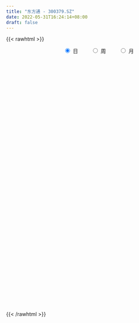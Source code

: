 ```yaml
---
title: "东方通 - 300379.SZ"
date: 2022-05-31T16:24:14+08:00
draft: false
---
```

{{< rawhtml >}}
    <div style="text-align: center">
        <label style="padding: 1rem;"><input style="margin-right: .5rem" type="radio" name="period" value="D" checked onclick="period_change(this)">日</label>
        <label style="padding: 1rem;"><input style="margin-right: .5rem" type="radio" name="period" value="W" onclick="period_change(this)">周</label>
        <label style="padding: 1rem;"><input style="margin-right: .5rem" type="radio" name="period" value="M" onclick="period_change(this)">月</label>
    </div>
    <div id="chart" style="height: 700px;"></div> 
    <script type="text/javascript">
        const D_v = [62110.02,42758.83,147807.62,99222.47,95282.15,56043.18,72027.69,82505.53,64520.56,64740.54,54130.08,68365.23,202372.19,149786.16,170985.67,485206.81,505419.67,447057.29,364670.05,276212.7,255801.53,369324.42,300402.33,277683.8,278168.8,172356.03,273927.18,180250.34,185481.17,298471.97,146296.53,136283.76,159889.64,177790.03,598296.91,611180.78,629654.4300000001,510531.92,385674.59,365721.09,286346.15,247796.96,247303.38,272286.57,234927.62,222602.32,249526.9,564474.01,585716.65,396084.5,439277.04,504983.86,513623.21,497788.49,318448.57,271308.92,231059.62,326695.15,213972.69,1034509.6899999999,636398.2,390223.36,295477.29,199401.71,222510.81,300061.72,213895.45,177758.06,197030.19,276864.78,258297.25,230790.62,151729.88,136583.78,207219.32,184707.65,117696.57,103760.15,118945.02,94692.67,115883.81,85803.3,199449.86,156808.4,117323.62,111658.2,66050.52,183590.3,208965.47,198962.72,135867.58,149106.8,164337.09,104998.94,100868.91,113604.39,51828.68,57169.65,161257.88,87865.62,97512.21,110716.63,92694.15,171699.85,102074.43,87942.36,68876.49,121267.35,82028.29,147579.08,150871.85,199680.25,264786.23,468709.15,227413.6,251726.28,190802.95,211552.98,153110.78,193659.65,140194.8,159474.3,131477.73,111781.45,163743.49,143330.23,124497.69,207527.62,127978.6,166461.64,236435.14,201858.44,127436.96,120326.36,160136.67,145410.59,180221.86,107334.76,110625.64,108121.37,97368.12,95641.19,94073.58,147437.79,79396.68,60962.39,74238.61,58216.07,68216.05,61761.26,63573.92,63876.06,117813.7,68329.28,149468.22,99946.74,127167.42,251127.87,448532.03,283454.16,145899.87,174227.28,179722.59,428155.17,448407.57,249236.14,233564.02,179860.35,176723.89,219414.46,195847.52,256404.76,215716.81,186287.99,119111.54,155910.81,112879.77,125934.26,83241.09,85334.51,79903.32,82208.24,98728.28,211411.8,139112.16,128430.27,159256.1,125428.43,114170.87,192359.57,502999.03,246400.27,115009.11,123617.06,98813.79,150893.71,109433.21,96881.56,76859.36,106509.07,105415.85,110860.51,68453.42,63300.55,67874.38,77665.92,74956.52,49862.55,82142.83,66685.55,44746.05,38928.86,80280.87,61005.11,64945.47,63952.03,69708.27,58362.79,41563.96,97779.2,107082.45,68183.29,59180.33,64529.55,80997.95,67488.93,118972.56,134867.52,136766.2,98416.56,93475.27,74926.67,263879.11,160414.65,99145.56,113556.88,77937.29,57886.59,45639.18,70399.37,71116.98,70211.12,53184.2,72325.82,91762.25,92458.64,72677.33,84362.26,49471.71,87737.78]
const D_histogram = [0.0,0.0035801709,0.1412599952,0.2190221186,0.2228338859,0.2054462174,0.1696431081,0.1655500436,0.132246843,0.0685567235,-0.0090057304,-0.0573724002,0.0902336854,0.1590289084,0.1579549434,0.320058003,0.4405548026,0.4938294878,0.3797988083,0.3268369187,0.2107985705,0.2414315779,0.2163349718,0.1884013132,0.0531488704,-0.0498642751,-0.0441937208,-0.0810034206,-0.0842505983,-0.2441504728,-0.3382216157,-0.3846921681,-0.4305617467,-0.4503325678,-0.1785427741,0.0324072398,0.2847129301,0.4424888589,0.5170579054,0.4769510805,0.3710884521,0.2529657806,0.1251162573,0.0920371922,0.033728856,-0.0597491364,-0.1140747926,-0.0226900048,0.067216064,0.1468618401,0.0247519578,0.1373565352,0.2645006332,0.428589582,0.3982106072,0.3461833745,0.2850784712,0.3114584111,0.2284825329,0.3762693047,0.2842027744,0.0970334961,-0.1018631799,-0.2157650928,-0.2603585864,-0.408551341,-0.4464143225,-0.4644529155,-0.513372312,-0.6500266432,-0.6671004178,-0.601064334,-0.6081964658,-0.6026312159,-0.6722650305,-0.7264137169,-0.6980775171,-0.6294229388,-0.5791434677,-0.5487168485,-0.5221435165,-0.4694703486,-0.3619243778,-0.3517951868,-0.3590581111,-0.3064617224,-0.2669068017,-0.0831906505,-0.0080965902,0.056262104,0.1212390599,0.0316731393,0.1108799866,0.1593628995,0.1365442696,0.0801310185,0.0615954949,0.0165781402,-0.0682424795,-0.0929987828,-0.0313731356,0.0461363171,0.0534900838,0.1459140719,0.1779908123,0.1490960451,0.0914567059,0.0945569468,0.097697124,0.1847143639,0.2446548663,0.350932943,0.4415927957,0.6028582757,0.6217752275,0.5726746056,0.5224157091,0.421182484,0.3587167606,0.3459810836,0.2915421637,0.1767776854,0.0598098493,-0.002127726,0.0075016816,0.0180699888,0.0082099344,0.0632633202,0.0730100503,-0.0452352768,-0.0210599497,0.0324503229,-0.0057455619,-0.0662205177,-0.1896689208,-0.3469605508,-0.4181489772,-0.4319610757,-0.4540509419,-0.467010935,-0.4291086926,-0.3801193347,-0.3182244023,-0.3401045719,-0.3525825868,-0.3130374233,-0.2767062252,-0.2430251737,-0.2473166106,-0.2222893345,-0.1535257437,-0.1110198175,-0.0122802143,0.0565688602,0.1776116828,0.2161284294,0.1538208239,0.1875874229,0.3655276677,0.4386009023,0.4679186654,0.4461481508,0.3414267468,0.5034077268,0.6001902688,0.5973357529,0.5282661422,0.410538261,0.3032860007,0.0875535391,-0.111034221,-0.3986172049,-0.5843213528,-0.711057531,-0.7427915867,-0.6573786143,-0.6023512534,-0.588940579,-0.5818298333,-0.5190021592,-0.4463371726,-0.3817854543,-0.2942002384,-0.1565319407,-0.1060134809,-0.0091408709,0.0160017385,0.0809847308,0.1137409694,0.1645268564,-0.0036147755,-0.1572018671,-0.2351827966,-0.3332652903,-0.3729518124,-0.3769354651,-0.3453479529,-0.2910575222,-0.277688618,-0.2919509753,-0.2078853822,-0.1095187904,-0.0460243086,0.0166401357,0.063974249,0.1207704709,0.1266379095,0.1223241413,0.1492287451,0.1237504832,0.1341399397,0.1316986842,0.1133850741,0.0915681715,0.0410488533,-0.0057605362,-0.0733047249,-0.0697269734,-0.0815886013,-0.0053167211,-0.016274976,0.003581647,0.0283016488,0.0291824881,-0.0175382941,-0.0660786311,-0.2017708112,-0.3066574435,-0.2928647012,-0.2685592303,-0.1808907195,-0.0787507536,0.091102447,0.1819662766,0.254519197,0.2907900972,0.3234539857,0.3456639674,0.3427769281,0.3260823543,0.3168198508,0.2915574318,0.2843679505,0.293340402,0.2149392347,0.2130293321,0.2127285377,0.1836110927,0.1637050692,0.1693882751]
const D_fast = [0.0,0.0044752137,0.1774700368,0.3099876898,0.3695079286,0.4034818145,0.4100894822,0.4473839286,0.4471424387,0.4005915,0.3207776136,0.2580678438,0.4282323506,0.5367848007,0.5751995716,0.817317132,1.0479526323,1.2246846894,1.205603712,1.2343510521,1.1710123464,1.2620032483,1.2909903851,1.3101570549,1.1881918297,1.0727126154,1.0673347396,1.0102741845,0.9859643573,0.7650268646,0.5864003178,0.4437567234,0.2902467081,0.157892745,0.3850468452,0.6040986691,0.9275825918,1.1959807354,1.3998142583,1.4789452035,1.4658546882,1.4109734618,1.3144030028,1.3043332357,1.2544571135,1.146041837,1.0631974826,1.1489097693,1.2556198541,1.3719810902,1.2560591973,1.4030029086,1.5962721649,1.8675085091,1.9366821861,1.9712007971,1.9813655116,2.0856100542,2.0597548092,2.3016089072,2.2805930705,2.1176821663,1.8933196953,1.7254765092,1.615793369,1.3654627792,1.215996217,1.0818443952,0.9045819206,0.6054209286,0.4215720496,0.3373420499,0.1781608016,0.0330682476,-0.2046318246,-0.4403839402,-0.5865671198,-0.6752682762,-0.7697746719,-0.8765272649,-0.980489812,-1.0451842313,-1.0281193549,-1.1059389606,-1.2029664127,-1.2269854546,-1.2541572344,-1.0912387457,-1.0181688331,-0.9397446128,-0.8444578919,-0.9261055277,-0.8191786837,-0.730855046,-0.7195376085,-0.755918105,-0.7590547549,-0.7999275745,-0.9018088142,-0.9498148131,-0.8960324498,-0.8069889178,-0.7862626302,-0.6573601241,-0.5807856806,-0.5724064365,-0.6071815993,-0.5804421217,-0.5528776635,-0.4196818326,-0.2985776137,-0.1045663012,0.0964917504,0.4084717994,0.582832558,0.6769005876,0.7572456183,0.7613080142,0.788521481,0.8622810748,0.8807276959,0.810157639,0.7081422651,0.6456727584,0.6571775864,0.6722633908,0.66445582,0.7353250358,0.7633242785,0.6337701322,0.6526804719,0.7143033253,0.67467105,0.5976409648,0.4267753315,0.1827435637,0.0070178931,-0.1147844744,-0.250387076,-0.3800998029,-0.4494747337,-0.4955152095,-0.5131763776,-0.6200826902,-0.7207063518,-0.7594205441,-0.7922659023,-0.8193411442,-0.8854617337,-0.9160067913,-0.8856246365,-0.8708736646,-0.775204115,-0.6922128255,-0.5267670821,-0.4342182282,-0.4580706277,-0.3774071729,-0.1080850112,0.0746384489,0.2209358784,0.3107024015,0.2913376842,0.5791705959,0.8260007051,0.9724801274,1.0354770522,1.0203837363,0.9889529762,0.7951088994,0.568762584,0.1815252988,-0.1502591872,-0.4547597482,-0.6721917006,-0.7511233818,-0.8466838342,-0.9805083045,-1.1188550171,-1.1857778829,-1.2246971894,-1.2555918347,-1.2415566784,-1.1430213658,-1.1190062764,-1.024418884,-0.99527584,-0.9100466649,-0.848855184,-0.7569375829,-0.9259829087,-1.118870467,-1.2556470957,-1.4370459119,-1.5699703872,-1.6681879062,-1.7229373822,-1.741411332,-1.7974645823,-1.8847146835,-1.8526204359,-1.7816335418,-1.7296451371,-1.6628206589,-1.5994929833,-1.5125041436,-1.4749772277,-1.4487099605,-1.3844981704,-1.3790388116,-1.3351143702,-1.3046309546,-1.2945982962,-1.2935231559,-1.3337802608,-1.3820297844,-1.4679001543,-1.4817541461,-1.5140129243,-1.4390702244,-1.4540972233,-1.4333451885,-1.4015497745,-1.3933733132,-1.4444786689,-1.5095386637,-1.6956735466,-1.8772245398,-1.9366479727,-1.9794823094,-1.9370364785,-1.854584201,-1.6619553886,-1.5255999899,-1.3894172703,-1.2804488458,-1.1669214609,-1.0582954874,-0.9754882946,-0.9106622798,-0.8407198206,-0.7930928816,-0.7291903753,-0.6468828233,-0.671549182,-0.6202017515,-0.5673204114,-0.5505350833,-0.5295148395,-0.4814845649]
const D_slow = [0.0,0.0008950427,0.0362100415,0.0909655712,0.1466740427,0.198035597,0.2404463741,0.281833885,0.3148955957,0.3320347766,0.329783344,0.3154402439,0.3379986653,0.3777558924,0.4172446282,0.497259129,0.6073978296,0.7308552016,0.8258049037,0.9075141333,0.960213776,1.0205716704,1.0746554134,1.1217557417,1.1350429593,1.1225768905,1.1115284603,1.0912776052,1.0702149556,1.0091773374,0.9246219335,0.8284488915,0.7208084548,0.6082253128,0.5635896193,0.5716914293,0.6428696618,0.7534918765,0.8827563529,1.001994123,1.094766236,1.1580076812,1.1892867455,1.2122960435,1.2207282575,1.2057909734,1.1772722753,1.1715997741,1.1884037901,1.2251192501,1.2313072395,1.2656463733,1.3317715317,1.4389189272,1.5384715789,1.6250174226,1.6962870404,1.7741516432,1.8312722764,1.9253396025,1.9963902961,2.0206486702,1.9951828752,1.941241602,1.8761519554,1.7740141202,1.6624105395,1.5462973107,1.4179542327,1.2554475719,1.0886724674,0.9384063839,0.7863572675,0.6356994635,0.4676332059,0.2860297766,0.1115103974,-0.0458453374,-0.1906312043,-0.3278104164,-0.4583462955,-0.5757138827,-0.6661949771,-0.7541437738,-0.8439083016,-0.9205237322,-0.9872504326,-1.0080480953,-1.0100722428,-0.9960067168,-0.9656969518,-0.957778667,-0.9300586704,-0.8902179455,-0.8560818781,-0.8360491235,-0.8206502498,-0.8165057147,-0.8335663346,-0.8568160303,-0.8646593142,-0.8531252349,-0.839752714,-0.803274196,-0.7587764929,-0.7215024817,-0.6986383052,-0.6749990685,-0.6505747875,-0.6043961965,-0.5432324799,-0.4554992442,-0.3451010453,-0.1943864764,-0.0389426695,0.1042259819,0.2348299092,0.3401255302,0.4298047204,0.5162999913,0.5891855322,0.6333799535,0.6483324159,0.6478004844,0.6496759048,0.654193402,0.6562458856,0.6720617156,0.6903142282,0.679005409,0.6737404216,0.6818530023,0.6804166118,0.6638614824,0.6164442522,0.5297041145,0.4251668702,0.3171766013,0.2036638658,0.0869111321,-0.0203660411,-0.1153958748,-0.1949519753,-0.2799781183,-0.368123765,-0.4463831208,-0.5155596771,-0.5763159705,-0.6381451232,-0.6937174568,-0.7320988927,-0.7598538471,-0.7629239007,-0.7487816856,-0.7043787649,-0.6503466576,-0.6118914516,-0.5649945959,-0.4736126789,-0.3639624534,-0.246982787,-0.1354457493,-0.0500890626,0.0757628691,0.2258104363,0.3751443745,0.5072109101,0.6098454753,0.6856669755,0.7075553603,0.679796805,0.5801425038,0.4340621656,0.2562977828,0.0705998861,-0.0937447675,-0.2443325808,-0.3915677256,-0.5370251839,-0.6667757237,-0.7783600168,-0.8738063804,-0.94735644,-0.9864894252,-1.0129927954,-1.0152780131,-1.0112775785,-0.9910313958,-0.9625961534,-0.9214644393,-0.9223681332,-0.9616686,-1.0204642991,-1.1037806217,-1.1970185748,-1.2912524411,-1.3775894293,-1.4503538098,-1.5197759643,-1.5927637082,-1.6447350537,-1.6721147513,-1.6836208285,-1.6794607946,-1.6634672323,-1.6332746146,-1.6016151372,-1.5710341019,-1.5337269156,-1.5027892948,-1.4692543099,-1.4363296388,-1.4079833703,-1.3850913274,-1.3748291141,-1.3762692481,-1.3945954294,-1.4120271727,-1.432424323,-1.4337535033,-1.4378222473,-1.4369268355,-1.4298514233,-1.4225558013,-1.4269403748,-1.4434600326,-1.4939027354,-1.5705670963,-1.6437832716,-1.7109230791,-1.756145759,-1.7758334474,-1.7530578356,-1.7075662665,-1.6439364673,-1.571238943,-1.4903754465,-1.4039594547,-1.3182652227,-1.2367446341,-1.1575396714,-1.0846503134,-1.0135583258,-0.9402232253,-0.8864884166,-0.8332310836,-0.7800489492,-0.734146176,-0.6932199087,-0.6508728399]
const D_data = [['2021-05-20', 23.0595, 23.1966, 22.9972, 23.9258],['2021-05-21', 23.3525, 23.2527, 23.0533, 23.5457],['2021-05-24', 23.3213, 25.378, 23.1406, 25.5151],['2021-05-25', 25.1162, 25.3655, 25.004, 25.6335],['2021-05-26', 25.2408, 24.8544, 24.7298, 26.2567],['2021-05-27', 24.7423, 24.7485, 24.6176, 25.0913],['2021-05-28', 24.7236, 24.5553, 24.0879, 25.1661],['2021-05-31', 24.9105, 25.0165, 24.4057, 25.3468],['2021-06-01', 24.9292, 24.7111, 24.4306, 24.9292],['2021-06-02', 24.6799, 24.1938, 23.9944, 24.7672],['2021-06-03', 24.2935, 23.7077, 23.6828, 24.3995],['2021-06-04', 23.9383, 23.7513, 23.3774, 24.2748],['2021-06-07', 23.9196, 26.5372, 23.8697, 26.9111],['2021-06-08', 26.4873, 26.2879, 26.1757, 27.1105],['2021-06-09', 26.27, 25.78, 25.42, 26.58],['2021-06-10', 25.99, 28.52, 25.68, 29.97],['2021-06-11', 28.88, 29.15, 28.3, 30.79],['2021-06-15', 28.39, 29.25, 27.7, 30.85],['2021-06-16', 29.32, 27.45, 26.92, 29.66],['2021-06-17', 27.27, 28.17, 27.1, 28.43],['2021-06-18', 27.97, 27.27, 27.15, 28.11],['2021-06-21', 27.5, 29.2, 27.36, 29.54],['2021-06-22', 29.5, 28.85, 28.55, 30.5],['2021-06-23', 28.6, 28.99, 27.73, 29.3],['2021-06-24', 29.01, 27.46, 27.38, 29.22],['2021-06-25', 27.46, 27.38, 26.83, 27.78],['2021-06-28', 27.48, 28.6, 27.22, 29.06],['2021-06-29', 28.51, 28.09, 27.7, 28.85],['2021-06-30', 27.95, 28.49, 27.71, 28.75],['2021-07-01', 28.48, 26.1, 26.06, 28.48],['2021-07-02', 26.13, 26.14, 25.85, 26.57],['2021-07-05', 26.48, 26.19, 25.99, 27.1],['2021-07-06', 26.08, 25.73, 25.29, 26.44],['2021-07-07', 24.5, 25.62, 24.31, 25.97],['2021-07-08', 25.94, 29.79, 25.9, 30.5],['2021-07-09', 30.09, 30.36, 29.3, 32.22],['2021-07-12', 31.2, 32.35, 30.37, 33.33],['2021-07-13', 31.94, 32.67, 31.63, 33.27],['2021-07-14', 32.3, 32.76, 31.91, 33.65],['2021-07-15', 32.44, 31.95, 31.11, 33.3],['2021-07-16', 32.07, 31.22, 30.82, 32.38],['2021-07-19', 30.98, 30.87, 30.44, 31.88],['2021-07-20', 31.0, 30.4, 29.7, 31.87],['2021-07-21', 30.88, 31.41, 30.55, 31.8],['2021-07-22', 31.45, 31.07, 30.04, 31.59],['2021-07-23', 31.22, 30.38, 29.81, 31.75],['2021-07-26', 30.29, 30.57, 30.07, 31.8],['2021-07-27', 30.68, 32.61, 30.66, 35.5],['2021-07-28', 33.4, 33.27, 31.0, 35.28],['2021-07-29', 33.5, 33.86, 32.68, 34.4],['2021-07-30', 33.58, 31.46, 30.98, 33.58],['2021-08-02', 31.08, 34.62, 31.02, 34.9],['2021-08-03', 35.1, 35.8, 35.0, 37.2],['2021-08-04', 35.01, 37.53, 34.71, 38.33],['2021-08-05', 37.5, 36.0, 35.67, 38.18],['2021-08-06', 36.3, 36.03, 34.7, 36.67],['2021-08-09', 35.9, 36.1, 35.06, 37.16],['2021-08-10', 36.1, 37.59, 35.65, 38.28],['2021-08-11', 37.01, 36.54, 35.7, 37.3],['2021-08-12', 41.0, 40.12, 39.8, 43.85],['2021-08-13', 41.08, 37.81, 37.66, 41.3],['2021-08-16', 37.51, 36.3, 36.3, 38.5],['2021-08-17', 36.41, 35.39, 34.88, 36.7],['2021-08-18', 35.83, 35.76, 34.95, 36.16],['2021-08-19', 35.54, 36.28, 35.17, 36.74],['2021-08-20', 36.01, 34.45, 33.74, 36.77],['2021-08-23', 33.95, 35.23, 33.77, 35.46],['2021-08-24', 34.98, 35.19, 34.28, 35.63],['2021-08-25', 35.15, 34.44, 33.82, 35.29],['2021-08-26', 34.41, 32.56, 32.56, 34.95],['2021-08-27', 31.84, 33.28, 31.84, 34.05],['2021-08-30', 33.63, 34.09, 33.63, 35.3],['2021-08-31', 33.68, 32.97, 32.54, 34.01],['2021-09-01', 32.76, 32.74, 31.8, 32.94],['2021-09-02', 32.44, 31.19, 30.9, 32.44],['2021-09-03', 31.05, 30.54, 30.0, 31.73],['2021-09-06', 30.7, 30.96, 30.06, 31.13],['2021-09-07', 30.95, 31.2, 30.73, 31.6],['2021-09-08', 31.2, 30.79, 30.28, 31.38],['2021-09-09', 30.85, 30.27, 30.17, 30.89],['2021-09-10', 30.53, 29.89, 29.75, 30.59],['2021-09-13', 30.29, 29.96, 29.67, 30.4],['2021-09-14', 29.8, 30.66, 29.75, 31.79],['2021-09-15', 30.4, 29.37, 29.18, 30.43],['2021-09-16', 29.28, 28.76, 28.64, 29.49],['2021-09-17', 28.71, 29.24, 27.81, 29.4],['2021-09-22', 28.8, 28.96, 28.2, 29.15],['2021-09-23', 29.01, 31.09, 29.01, 31.3],['2021-09-24', 31.3, 30.25, 30.16, 32.49],['2021-09-27', 31.16, 30.37, 29.98, 32.12],['2021-09-28', 29.68, 30.66, 28.3, 30.76],['2021-09-29', 30.38, 28.58, 28.51, 30.45],['2021-09-30', 29.0, 30.59, 28.34, 30.79],['2021-10-08', 31.2, 30.53, 30.15, 31.3],['2021-10-11', 30.58, 29.7, 29.47, 30.83],['2021-10-12', 29.78, 29.03, 28.41, 29.78],['2021-10-13', 29.1, 29.24, 28.8, 29.46],['2021-10-14', 29.1, 28.65, 28.56, 29.3],['2021-10-15', 28.6, 27.66, 27.12, 28.6],['2021-10-18', 27.73, 27.93, 27.37, 28.08],['2021-10-19', 28.07, 28.94, 27.81, 29.22],['2021-10-20', 29.04, 29.4, 28.9, 29.75],['2021-10-21', 29.35, 28.67, 28.3, 29.63],['2021-10-22', 29.4, 29.97, 28.78, 30.66],['2021-10-25', 29.9, 29.57, 29.14, 29.9],['2021-10-26', 29.28, 28.84, 28.66, 29.58],['2021-10-27', 28.65, 28.24, 28.15, 29.05],['2021-10-28', 28.18, 28.83, 28.08, 29.46],['2021-10-29', 28.37, 28.83, 28.29, 29.2],['2021-11-01', 28.75, 30.15, 28.51, 30.44],['2021-11-02', 30.13, 30.3, 29.94, 31.41],['2021-11-03', 31.05, 31.5, 30.55, 31.81],['2021-11-04', 31.11, 32.1, 30.98, 32.28],['2021-11-05', 32.28, 34.05, 32.11, 35.38],['2021-11-08', 34.0, 33.23, 32.8, 34.0],['2021-11-09', 33.38, 32.78, 32.15, 34.3],['2021-11-10', 33.0, 32.96, 32.6, 33.75],['2021-11-11', 32.84, 32.33, 32.02, 33.09],['2021-11-12', 32.51, 32.74, 32.18, 33.13],['2021-11-15', 32.75, 33.51, 32.48, 33.9],['2021-11-16', 33.13, 33.14, 32.97, 33.85],['2021-11-17', 32.81, 32.2, 32.1, 33.06],['2021-11-18', 32.34, 31.73, 31.53, 32.47],['2021-11-19', 31.72, 32.05, 31.61, 32.25],['2021-11-22', 32.07, 32.9, 31.33, 33.2],['2021-11-23', 32.73, 33.07, 32.48, 33.46],['2021-11-24', 33.45, 32.92, 32.7, 33.63],['2021-11-25', 33.0, 33.98, 32.35, 34.52],['2021-11-26', 33.6, 33.74, 33.13, 33.93],['2021-11-29', 33.25, 31.95, 31.79, 33.25],['2021-11-30', 31.95, 33.55, 31.95, 34.16],['2021-12-01', 34.17, 34.23, 33.5, 34.76],['2021-12-02', 34.13, 33.23, 33.18, 34.42],['2021-12-03', 32.96, 32.75, 32.3, 33.34],['2021-12-06', 32.71, 31.45, 31.19, 32.72],['2021-12-07', 31.59, 30.13, 29.95, 31.77],['2021-12-08', 30.08, 30.35, 29.89, 30.77],['2021-12-09', 30.2, 30.55, 30.16, 30.88],['2021-12-10', 30.52, 30.03, 29.88, 30.64],['2021-12-13', 30.0, 29.7, 29.62, 30.2],['2021-12-14', 29.54, 30.05, 29.5, 30.42],['2021-12-15', 30.05, 30.09, 29.89, 30.7],['2021-12-16', 30.15, 30.25, 29.8, 30.64],['2021-12-17', 30.17, 29.01, 28.91, 30.29],['2021-12-20', 29.0, 28.71, 28.62, 29.36],['2021-12-21', 28.75, 29.11, 28.75, 29.49],['2021-12-22', 29.21, 28.97, 28.97, 29.64],['2021-12-23', 28.98, 28.84, 28.8, 29.18],['2021-12-24', 29.02, 28.16, 28.15, 29.08],['2021-12-27', 28.38, 28.3, 28.12, 28.85],['2021-12-28', 28.4, 28.85, 28.15, 28.98],['2021-12-29', 29.01, 28.61, 28.44, 29.14],['2021-12-30', 28.66, 29.54, 28.66, 30.15],['2021-12-31', 29.67, 29.53, 29.19, 29.8],['2022-01-04', 29.83, 30.69, 29.55, 30.69],['2022-01-05', 30.39, 30.15, 29.67, 30.83],['2022-01-06', 30.01, 28.88, 28.7, 30.16],['2022-01-07', 29.01, 30.06, 29.0, 30.82],['2022-01-10', 31.4, 32.59, 30.81, 33.2],['2022-01-11', 32.56, 32.22, 31.94, 33.47],['2022-01-12', 32.05, 32.27, 31.7, 32.8],['2022-01-13', 32.58, 31.99, 31.86, 33.2],['2022-01-14', 31.5, 30.91, 30.7, 31.9],['2022-01-17', 31.6, 34.75, 31.6, 34.98],['2022-01-18', 34.71, 35.1, 34.4, 36.59],['2022-01-19', 34.3, 34.63, 33.96, 35.54],['2022-01-20', 36.0, 34.12, 33.78, 36.0],['2022-01-21', 33.8, 33.46, 33.03, 34.59],['2022-01-24', 33.7, 33.36, 32.73, 34.58],['2022-01-25', 32.7, 31.38, 31.3, 33.49],['2022-01-26', 31.54, 30.56, 29.99, 32.21],['2022-01-27', 30.65, 28.01, 27.85, 30.77],['2022-01-28', 28.2, 27.68, 27.56, 28.82],['2022-02-07', 27.9, 27.1, 26.79, 28.31],['2022-02-08', 27.1, 27.3, 26.62, 27.59],['2022-02-09', 27.44, 28.35, 27.38, 28.5],['2022-02-10', 28.11, 27.82, 27.51, 28.3],['2022-02-11', 27.6, 26.96, 26.62, 28.01],['2022-02-14', 26.97, 26.4, 26.05, 27.06],['2022-02-15', 26.56, 26.76, 26.35, 27.09],['2022-02-16', 27.21, 26.76, 26.61, 27.46],['2022-02-17', 26.79, 26.58, 26.31, 26.99],['2022-02-18', 26.8, 26.88, 26.5, 27.21],['2022-02-21', 27.5, 27.8, 27.3, 28.2],['2022-02-22', 27.23, 26.97, 26.74, 27.54],['2022-02-23', 26.87, 27.76, 26.8, 27.87],['2022-02-24', 27.4, 27.05, 26.15, 27.63],['2022-02-25', 27.11, 27.69, 27.07, 27.83],['2022-02-28', 28.33, 27.49, 26.96, 28.33],['2022-03-01', 27.92, 27.92, 27.36, 28.62],['2022-03-02', 26.91, 24.79, 24.6, 27.55],['2022-03-03', 24.51, 23.9, 23.45, 24.54],['2022-03-04', 23.51, 23.92, 23.46, 24.2],['2022-03-07', 23.8, 22.81, 22.73, 23.8],['2022-03-08', 22.82, 22.72, 22.04, 23.25],['2022-03-09', 22.78, 22.57, 21.0, 22.85],['2022-03-10', 23.2, 22.61, 22.41, 23.26],['2022-03-11', 22.2, 22.67, 21.75, 22.75],['2022-03-14', 22.41, 21.9, 21.9, 22.69],['2022-03-15', 21.8, 21.1, 21.08, 22.35],['2022-03-16', 21.46, 22.09, 20.71, 22.18],['2022-03-17', 22.28, 22.4, 22.1, 22.75],['2022-03-18', 22.02, 22.1, 21.89, 22.27],['2022-03-21', 22.22, 22.18, 21.9, 22.44],['2022-03-22', 22.3, 22.08, 21.85, 22.5],['2022-03-23', 22.24, 22.32, 21.88, 22.51],['2022-03-24', 22.18, 21.72, 21.46, 22.2],['2022-03-25', 21.92, 21.47, 21.47, 22.19],['2022-03-28', 21.47, 21.81, 21.06, 22.24],['2022-03-29', 21.61, 21.05, 21.01, 21.8],['2022-03-30', 21.1, 21.35, 21.01, 21.39],['2022-03-31', 21.34, 21.11, 21.09, 21.54],['2022-04-01', 21.01, 20.75, 20.5, 21.08],['2022-04-06', 20.8, 20.48, 20.3, 20.92],['2022-04-07', 20.4, 19.78, 19.78, 20.58],['2022-04-08', 19.83, 19.38, 19.21, 19.95],['2022-04-11', 19.3, 18.58, 18.3, 19.37],['2022-04-12', 18.57, 19.04, 18.33, 19.14],['2022-04-13', 18.99, 18.56, 18.5, 18.99],['2022-04-14', 18.79, 19.6, 18.7, 19.86],['2022-04-15', 19.21, 18.47, 18.32, 19.45],['2022-04-18', 18.3, 18.67, 17.7, 18.76],['2022-04-19', 18.59, 18.66, 18.42, 19.05],['2022-04-20', 18.88, 18.25, 18.1, 19.16],['2022-04-21', 18.0, 17.33, 17.1, 18.18],['2022-04-22', 17.33, 16.81, 16.69, 17.33],['2022-04-25', 16.69, 14.9, 14.83, 16.69],['2022-04-26', 15.13, 14.21, 14.1, 15.5],['2022-04-27', 14.11, 14.98, 13.88, 15.12],['2022-04-28', 15.05, 14.75, 14.37, 15.21],['2022-04-29', 14.86, 15.42, 14.86, 15.56],['2022-05-05', 15.5, 15.76, 15.16, 16.07],['2022-05-06', 15.41, 17.1, 15.18, 18.91],['2022-05-09', 16.71, 16.68, 16.43, 17.05],['2022-05-10', 16.38, 16.83, 16.3, 16.91],['2022-05-11', 16.77, 16.66, 16.66, 17.37],['2022-05-12', 16.5, 16.83, 16.4, 17.29],['2022-05-13', 17.0, 16.91, 16.63, 17.16],['2022-05-16', 16.99, 16.73, 16.66, 17.25],['2022-05-17', 16.75, 16.59, 16.26, 16.77],['2022-05-18', 16.99, 16.7, 16.66, 17.23],['2022-05-19', 16.47, 16.49, 16.19, 16.6],['2022-05-20', 16.59, 16.71, 16.42, 16.78],['2022-05-23', 16.81, 17.01, 16.7, 17.23],['2022-05-24', 17.02, 15.8, 15.77, 17.06],['2022-05-25', 16.0, 16.59, 15.97, 16.75],['2022-05-26', 16.47, 16.66, 16.17, 16.85],['2022-05-27', 16.77, 16.27, 15.92, 16.89],['2022-05-30', 16.27, 16.29, 15.93, 16.38],['2022-05-31', 16.34, 16.61, 15.92, 16.65]]
const W_v = [309135.1,304099.74,254271.62,215724.62,223599.96,496622.51,228730.92,267679.51,637386.1799999999,433042.05,229522.69,272651.82,498939.45,265929.17,179118.9,541356.1799999999,381309.5900000001,226263.35,294459.24,235932.03,198356.27,272961.05,178885.1,149871.39,129099.2,376304.8,446259.56,338893.1,150462.67,64788.81,40266.59,266851.18,235145.28,275567.99,218572.14,297740.79,198032.14,228072.21,417381.2999999999,565111.51,223951.64,201496.51,128352.61,141899.57,115336.34,124056.42,156181.81,96849.56,217073.14,287601.57,292673.37,148643.03,125061.3,84406.16,65411.11,57546.17,47800.36,52791.14,51285.3,41721.71,57797.34,87960.29,146747.92,111458.22,106805.7,72622.04,148428.39,224126.07,107401.0,179090.86,219737.04,228363.69,130023.35,138380.05,59476.22,106198.02,102793.57,104851.38,70466.86,188011.1,935592.3300000001,737795.9099999999,1076461.78,652679.9099999999,401966.93,496936.4399999999,406304.01,394023.38,321860.93,335378.68,143371.87,420390.98,283706.48,424765.5,252675.88,197264.4,425612.48,391690.02,337141.53,1060921.79,495501.89,456486.98,575455.76,306967.31,584898.7000000001,419297.65,636640.6599999999,807899.01,1783792.6600000001,1511588.1499999999,1846842.6399999999,1480698.6599999999,179587.67,885968.4900000001,876849.9,1183970.28,913456.78,609183.29,1006361.7,916808.61,727333.58,670657.48,1500088.72,1884903.1000000001,1107889.78,811425.72,1443624.3300000001,1197928.3300000001,663866.88,793562.54,865510.98,1293204.4199999999,1228245.6799999999,735861.9500000001,1053563.8500000001,1330433.51,788187.14,680142.71,432706.56,423645.3100000001,517169.1,310937.46,436674.97,442757.09,447995.0700000001,365681.66,445213.39,380066.79,316344.84,239421.62,501205.45,1584802.04,940899.5499999999,686323.0,417099.03,863475.22,763798.11,399633.98,381187.49,306409.29,313155.76,237047.43,189083.81,121052.28,40817.76,255025.07,143260.98,217405.75,276912.5,201363.65,140671.48,154011.59,438077.35,475919.2100000001,344176.13,416563.72,633935.0700000001,691526.5900000001,742324.79,792457.83,918148.5800000001,438218.4299999999,190143.71,220541.54,383382.22,335405.17,446680.1600000001,216953.94,273602.66,229086.34,138904.85,195020.6,248181.23,388158.54,118417.9,310866.25,324030.28,470383.11,334261.94,1513770.5,1343741.5700000001,1397935.3800000001,1084427.1899999999,1683441.1200000001,2177928.1800000002,1224916.8499999999,2235079.1000000001,2106153.0500000003,2442635.3499999996,1407674.8899999999,1123845.73,911031.2500000001,550978.22,671043.3799999999,458606.29,648274.1899999999,104998.94,484729.51,560488.46,462188.92,1231626.5600000001,1034606.5900000001,736587.9299999999,767077.63,852518.5399999999,703729.52,542642.05,341029.8,375354.22,627710.25,1231835.9299999999,1539223.25,1064107.4399999999,700124.37,429415.4399999999,763638.76,1170938.8500000001,579639.33,468098.21,333659.92,312784.16,189902.61,374496.67,340380.05,582498.11,338805.78,508940.97,310550.85,413586.3,137209.49]
const W_histogram = [0.0,-0.0563509972,-0.0552562969,-0.0522104971,-0.0737839349,-0.0110631671,0.0214567847,0.0614756766,0.1507798068,0.1084031752,0.0795140646,0.0810568714,0.0887020961,0.0182208768,-0.0301200006,-0.0758613242,-0.0951812482,-0.1542554187,-0.1574131365,-0.161113612,-0.1638017428,-0.1784301049,-0.2100902189,-0.2276636297,-0.2143290166,-0.1750868491,-0.1165036117,-0.1803612098,-0.2326708736,-0.2403403663,-0.2242369,-0.1455496824,-0.0473071934,0.0200571863,0.041867337,0.1219865162,0.1655196103,0.211643806,0.2477551302,0.3017257018,0.2891596218,0.2650495671,0.2141271787,0.1537372029,0.0866546817,0.0814037122,0.0768981451,0.060616659,0.1118831611,0.1307117921,0.1342739048,0.0948381942,0.082684949,0.0091124849,-0.0034831838,-0.0307664826,-0.0387668547,-0.0540206051,-0.053446258,-0.0714370092,-0.0551134077,-0.0053126151,0.0180278285,0.0040735623,-0.0083216628,0.019417467,0.0458162665,0.0794082753,0.0631789918,0.0981862649,0.1275299471,0.1471297612,0.1354491441,0.0512869006,-0.0124965453,-0.028385552,-0.0193118158,-0.0025668086,0.0006539393,0.080947502,0.1829338844,0.2864038104,0.538303964,0.5791114797,0.6476455828,0.6380150855,0.576452101,0.461635242,0.3469841655,0.2082810792,0.0065370522,-0.0590690446,-0.1385510615,-0.2317822307,-0.3036074005,-0.3976360207,-0.3628378707,-0.2887639549,-0.2714806955,-0.129757242,-0.1282859339,-0.120458601,-0.2171264549,-0.260221407,-0.2502229042,-0.2251521338,-0.2001656984,-0.1121978714,0.2886880651,0.8727621851,1.2747469228,1.3247194074,1.2365187726,1.1678930392,0.9247588083,0.7043224502,0.4088520837,0.1801199827,0.2329845573,0.1034733278,0.1185983123,0.0748945466,0.575443284,0.9907329312,0.7888432173,0.6371002748,0.6852026873,0.5608176114,0.2903009795,0.0258484015,-0.1955997873,0.0283261894,-0.2463067584,-0.3759889134,-0.3107287403,-0.3625163506,-0.6892936113,-0.9800425715,-1.1136545489,-1.1944040754,-1.1608515684,-1.0369072594,-0.7092443552,-0.4936780634,-0.529188957,-0.6447889366,-0.6421988539,-0.6473496394,-0.599925886,-0.4840750608,-0.4878008718,-0.0178995158,0.1515447218,-0.0213364419,-0.0981945448,0.057232418,-0.0139472504,-0.0933424037,-0.2236281038,-0.2595409291,-0.412422241,-0.4566403994,-0.604399013,-0.6472449841,-0.6285641654,-0.587975717,-0.5630785744,-0.5897941151,-0.5104958356,-0.4162641407,-0.3747311937,-0.3468686336,-0.1015385559,0.0435433489,0.1160958526,0.2119044503,0.5426986291,0.6191850473,0.7607458658,0.7223454659,0.5738959006,0.2690869588,0.1775500176,0.292092164,0.3441804931,0.3746943221,0.127126556,-0.0330645869,-0.0349668815,-0.0078746394,0.0224719631,-0.0597473481,-0.1941495307,-0.3132019467,-0.3727229818,-0.3368757285,-0.2896920235,-0.1592563732,-0.1175529817,0.2624583386,0.3694858679,0.4259569037,0.3606551156,0.5700741468,0.7249781089,0.7274503599,0.7551236761,1.0181444178,1.2345165453,1.0794711359,0.837056497,0.4504867404,0.1261801413,-0.1423880194,-0.2556797667,-0.3078834147,-0.343886961,-0.5463930793,-0.5108232398,-0.5469033026,-0.2188739146,-0.0960541061,-0.0685082254,0.0499199864,0.0479581634,-0.1398728238,-0.3255477647,-0.4885469581,-0.4860000343,-0.4323246706,-0.3280097347,-0.0881856283,-0.3073991217,-0.4792189524,-0.5703907323,-0.5481367443,-0.7469918591,-0.9114865037,-1.0003481168,-1.0386952025,-1.0467467367,-1.0744832653,-1.0812988824,-1.1200431405,-1.1569850401,-0.99230347,-0.8269584663,-0.6686186645,-0.5367623438,-0.3774163144]
const W_fast = [0.0,-0.0704387464,-0.0831581205,-0.0931649449,-0.1331843664,-0.0732293904,-0.0353452424,0.0200425686,0.1470416505,0.1317658127,0.1227552183,0.1445622429,0.1743829917,0.1084569915,0.052586114,-0.0121205407,-0.0552357767,-0.1528738019,-0.1953848038,-0.2393636823,-0.2830022488,-0.3422381371,-0.4264208058,-0.500910124,-0.5411577651,-0.5456873099,-0.5162299753,-0.6251778759,-0.7356552581,-0.8034098424,-0.8433656011,-0.8010658041,-0.7146501134,-0.6422714372,-0.6099944522,-0.499378644,-0.4144656474,-0.3154305001,-0.2173803933,-0.0879783964,-0.0282545709,0.0138977662,0.0165071725,-0.0054485026,-0.0508673534,-0.0357673949,-0.0210484257,-0.022175747,0.0570615454,0.1085681244,0.1456987133,0.1299725512,0.1384905433,0.0671962005,0.0537297358,0.0187548164,0.0010627306,-0.0276961712,-0.0404833885,-0.076333392,-0.0737881424,-0.0253155036,0.0025318972,-0.0104039785,-0.0248796193,0.0077138772,0.0455667434,0.099010821,0.0985762855,0.1581301248,0.2193562938,0.2757385482,0.297920217,0.2265796987,0.1596721166,0.1366867218,0.140932504,0.1570358091,0.1604200418,0.26095048,0.4086703336,0.5837412122,0.9702173568,1.1558027424,1.3862482412,1.5361215153,1.618671556,1.6192635075,1.5913584723,1.5047256559,1.3046158919,1.2242425339,1.1101227517,0.9589460248,0.8112190049,0.6177813795,0.5618700619,0.563752989,0.5131660744,0.6224502174,0.5918500421,0.5695627248,0.418613257,0.3104629532,0.2579057299,0.2266884669,0.2016334777,0.2615518369,0.7346097897,1.5368744559,2.2575459243,2.6386982608,2.8596273191,3.0829748456,3.0710303167,3.0266745712,2.8334172256,2.6497151203,2.7608258342,2.6571829367,2.7019574992,2.6769773701,3.3213869286,3.9843598085,3.979680899,3.9872130252,4.2066161095,4.2224354364,4.0244940494,3.7665035718,3.4961554361,3.7271629602,3.3909533228,3.1672739394,3.1548519275,3.0124352295,2.5133345661,1.9775749629,1.5655493483,1.186198803,0.9295384179,0.794255912,0.9446077274,1.0367545033,0.8689463705,0.5921491567,0.4341895259,0.2672013306,0.1646436125,0.1594756725,0.0337996436,0.4992261206,0.7065565386,0.5283412645,0.4269345254,0.5966695927,0.5220031117,0.4192723574,0.2330796314,0.1322815739,-0.1237052983,-0.2820835565,-0.5809419234,-0.7855991405,-0.9240593632,-1.030464844,-1.146337345,-1.3205014145,-1.3688270939,-1.3786614342,-1.4308112856,-1.4896658839,-1.2697204451,-1.1137527031,-1.0121762363,-0.863391526,-0.3969226899,-0.16564001,0.166107275,0.3082932416,0.3033176514,0.0657804494,0.0186310125,0.2061962,0.3443296523,0.4685170619,0.2527309348,0.0842736451,0.0736296301,0.0987532124,0.1347178057,0.0375616574,-0.1453779078,-0.3427308105,-0.495432591,-0.5438042699,-0.5690435708,-0.4784220137,-0.4661068677,-0.0204809628,0.1789180335,0.3418782952,0.366740286,0.7186778539,1.0548263433,1.2391611843,1.4556154194,1.9731722656,2.4981735295,2.612995904,2.5798453893,2.3058973179,2.013135754,1.7089705886,1.5317588995,1.4025843978,1.2806091114,0.9415047233,0.8493687528,0.6765628643,0.9498737737,1.0486800557,1.05909888,1.1900070884,1.2000348063,0.9772356131,0.7101737311,0.4250377981,0.3060847133,0.2516789094,0.2739914116,0.491769111,0.1957058371,-0.0959187317,-0.3296881947,-0.4444683928,-0.8300714723,-1.2224377429,-1.5613863852,-1.8594072715,-2.1291454898,-2.4255028348,-2.7026431725,-3.0213982157,-3.3475863753,-3.4309806728,-3.4723752856,-3.4811901499,-3.4835244151,-3.4185324644]
const W_slow = [0.0,-0.0140877493,-0.0279018235,-0.0409544478,-0.0594004315,-0.0621662233,-0.0568020271,-0.041433108,-0.0037381563,0.0233626375,0.0432411537,0.0635053715,0.0856808955,0.0902361147,0.0827061146,0.0637407835,0.0399454715,0.0013816168,-0.0379716673,-0.0782500703,-0.119200506,-0.1638080322,-0.2163305869,-0.2732464944,-0.3268287485,-0.3706004608,-0.3997263637,-0.4448166661,-0.5029843845,-0.5630694761,-0.6191287011,-0.6555161217,-0.66734292,-0.6623286235,-0.6518617892,-0.6213651602,-0.5799852576,-0.5270743061,-0.4651355236,-0.3897040981,-0.3174141927,-0.2511518009,-0.1976200062,-0.1591857055,-0.1375220351,-0.117171107,-0.0979465708,-0.082792406,-0.0548216157,-0.0221436677,0.0114248085,0.035134357,0.0558055943,0.0580837155,0.0572129196,0.0495212989,0.0398295853,0.026324434,0.0129628695,-0.0048963828,-0.0186747347,-0.0200028885,-0.0154959314,-0.0144775408,-0.0165579565,-0.0117035898,-0.0002495231,0.0196025457,0.0353972936,0.0599438599,0.0918263467,0.128608787,0.162471073,0.1752927981,0.1721686618,0.1650722738,0.1602443198,0.1596026177,0.1597661025,0.180002978,0.2257364491,0.2973374017,0.4319133927,0.5766912627,0.7386026584,0.8981064298,1.042219455,1.1576282655,1.2443743069,1.2964445767,1.2980788397,1.2833115786,1.2486738132,1.1907282555,1.1148264054,1.0154174002,0.9247079325,0.8525169438,0.7846467699,0.7522074594,0.720135976,0.6900213257,0.635739712,0.5706843602,0.5081286342,0.4518406007,0.4017991761,0.3737497083,0.4459217246,0.6641122708,0.9827990015,1.3139788534,1.6231085465,1.9150818063,2.1462715084,2.322352121,2.4245651419,2.4695951376,2.5278412769,2.5537096088,2.5833591869,2.6020828236,2.7459436446,2.9936268774,3.1908376817,3.3501127504,3.5214134222,3.661617825,3.7341930699,3.7406551703,3.6917552235,3.6988367708,3.6372600812,3.5432628529,3.4655806678,3.3749515801,3.2026281773,2.9576175344,2.6792038972,2.3806028784,2.0903899863,1.8311631714,1.6538520826,1.5304325668,1.3981353275,1.2369380933,1.0763883799,0.91455097,0.7645694985,0.6435507333,0.5216005154,0.5171256364,0.5550118169,0.5496777064,0.5251290702,0.5394371747,0.5359503621,0.5126147612,0.4567077352,0.3918225029,0.2887169427,0.1745568429,0.0234570896,-0.1383541564,-0.2954951978,-0.442489127,-0.5832587706,-0.7307072994,-0.8583312583,-0.9623972935,-1.0560800919,-1.1427972503,-1.1681818893,-1.157296052,-1.1282720889,-1.0752959763,-0.939621319,-0.7848250572,-0.5946385908,-0.4140522243,-0.2705782492,-0.2033065094,-0.1589190051,-0.085895964,0.0001491592,0.0938227397,0.1256043788,0.117338232,0.1085965116,0.1066278518,0.1122458426,0.0973090055,0.0487716229,-0.0295288638,-0.1227096092,-0.2069285414,-0.2793515473,-0.3191656406,-0.348553886,-0.2829393013,-0.1905678344,-0.0840786085,0.0060851704,0.1486037071,0.3298482344,0.5117108243,0.7004917434,0.9550278478,1.2636569841,1.5335247681,1.7427888923,1.8554105775,1.8869556128,1.8513586079,1.7874386663,1.7104678126,1.6244960723,1.4878978025,1.3601919926,1.2234661669,1.1687476883,1.1447341617,1.1276071054,1.140087102,1.1520766428,1.1171084369,1.0357214957,0.9135847562,0.7920847476,0.68400358,0.6020011463,0.5799547392,0.5031049588,0.3833002207,0.2407025376,0.1036683515,-0.0830796132,-0.3109512392,-0.5610382684,-0.820712069,-1.0823987531,-1.3510195695,-1.6213442901,-1.9013550752,-2.1906013352,-2.4386772027,-2.6454168193,-2.8125714854,-2.9467620714,-3.04111615]
const W_data = [['2017-07-14', 12.1633, 10.1361, 10.1361, 12.1944],['2017-07-21', 9.9433, 9.2531, 8.9546, 9.9433],['2017-07-28', 9.2655, 9.7754, 9.2033, 10.1547],['2017-08-04', 9.7319, 9.763, 9.5453, 9.9931],['2017-08-11', 9.763, 9.3463, 9.2406, 9.9371],['2017-08-18', 9.3588, 10.4719, 9.3526, 10.9383],['2017-08-25', 10.5216, 10.3475, 10.0677, 10.646],['2017-09-01', 10.3164, 10.6647, 10.304, 10.6771],['2017-09-08', 10.6398, 11.7156, 10.6025, 12.1571],['2017-09-15', 11.6036, 10.2978, 10.2107, 11.7156],['2017-09-22', 10.2916, 10.3537, 10.2294, 10.6522],['2017-09-29', 10.3289, 10.7331, 10.049, 10.8699],['2017-10-13', 10.6958, 10.9134, 10.4968, 11.187],['2017-10-20', 10.9321, 9.819, 9.5205, 11.0191],['2017-10-27', 9.8314, 9.7816, 9.564, 10.0677],['2017-11-03', 9.3339, 9.5267, 8.6934, 10.2542],['2017-11-10', 9.5516, 9.62, 9.2779, 10.0926],['2017-11-17', 9.5516, 8.8116, 8.7369, 9.5764],['2017-11-24', 8.7805, 9.2158, 8.4074, 9.62],['2017-12-01', 9.0106, 9.0541, 8.768, 9.309],['2017-12-08', 8.9981, 8.9048, 8.4882, 8.9981],['2017-12-15', 9.1411, 8.5504, 8.3327, 9.3774],['2017-12-22', 8.4136, 8.028, 8.0218, 8.6374],['2017-12-29', 8.0156, 7.8601, 7.4622, 8.0529],['2018-01-05', 7.8415, 8.0156, 7.7855, 8.1835],['2018-01-12', 7.9658, 8.2768, 7.7855, 8.6374],['2018-01-26', 8.283, 8.6126, 7.5616, 8.8489],['2018-02-02', 8.5815, 6.8838, 6.6413, 8.5815],['2018-02-09', 6.7657, 6.4796, 6.4361, 7.0206],['2018-02-14', 6.5916, 6.6102, 6.5169, 6.8279],['2018-02-23', 6.6538, 6.66, 6.5169, 6.7781],['2018-03-02', 6.7035, 7.4622, 6.6848, 7.6114],['2018-03-09', 7.4622, 8.0156, 7.344, 8.2457],['2018-03-16', 8.0343, 7.9721, 7.798, 8.4385],['2018-03-23', 7.8726, 7.5741, 7.4062, 8.5131],['2018-03-30', 7.4311, 8.5566, 7.344, 8.6001],['2018-04-04', 8.6001, 8.4633, 8.4571, 8.88],['2018-04-13', 8.3763, 8.8116, 8.227, 8.8178],['2018-04-20', 8.7494, 9.023, 8.3203, 9.62],['2018-04-27', 9.2033, 9.6511, 8.9173, 10.4159],['2018-05-04', 9.7692, 9.1163, 8.6312, 9.7754],['2018-05-11', 8.9608, 9.0541, 8.9111, 9.4894],['2018-05-18', 9.0168, 8.6748, 8.4447, 9.0168],['2018-05-25', 8.7867, 8.3763, 8.3452, 8.9795],['2018-06-01', 8.4571, 8.0218, 7.9285, 8.5317],['2018-06-08', 8.1151, 8.6499, 8.0218, 8.6685],['2018-06-15', 8.5379, 8.681, 8.5379, 9.0043],['2018-06-22', 8.4758, 8.5193, 7.8974, 8.5753],['2018-06-29', 8.6748, 9.5205, 8.4944, 9.7008],['2018-07-06', 9.4521, 9.3961, 8.9795, 9.8376],['2018-07-13', 9.3339, 9.3712, 9.2469, 10.0739],['2018-07-20', 9.3712, 8.8302, 8.6126, 9.5329],['2018-07-27', 8.8986, 9.11, 8.8178, 9.4956],['2018-08-03', 8.9608, 8.1524, 8.084, 9.11],['2018-08-10', 8.1773, 8.6934, 8.1524, 8.8551],['2018-08-17', 8.5255, 8.3949, 8.2395, 8.8116],['2018-08-24', 8.3638, 8.5193, 8.2395, 8.6748],['2018-08-31', 8.5193, 8.3327, 8.2022, 8.8116],['2018-09-07', 8.37, 8.4509, 8.2706, 8.6872],['2018-09-14', 8.4509, 8.1213, 8.0529, 8.4571],['2018-09-21', 8.1275, 8.4944, 7.4248, 8.625],['2018-09-28', 8.482, 9.0665, 8.4011, 9.2717],['2018-10-12', 8.8924, 8.9359, 8.482, 9.2717],['2018-10-19', 8.9919, 8.5006, 7.941, 9.1847],['2018-10-26', 8.5006, 8.4447, 8.084, 9.0852],['2018-11-02', 8.426, 8.9919, 8.2332, 9.0168],['2018-11-09', 9.0416, 9.1474, 8.7991, 9.4023],['2018-11-16', 9.0603, 9.4521, 9.0292, 9.9495],['2018-11-23', 9.3712, 8.9359, 8.9359, 9.7319],['2018-11-30', 8.8489, 9.7008, 8.8489, 9.85],['2018-12-07', 9.8625, 9.906, 9.5764, 10.0677],['2018-12-14', 9.8252, 10.0428, 9.6759, 10.2605],['2018-12-21', 9.9122, 9.8065, 9.6386, 10.0926],['2018-12-28', 9.3277, 8.7369, 8.5504, 9.4521],['2019-01-04', 8.7369, 8.6312, 8.2643, 8.8737],['2019-01-11', 8.6188, 9.023, 8.6126, 9.3899],['2019-01-18', 9.023, 9.3215, 8.7494, 9.3899],['2019-01-25', 9.2717, 9.5018, 9.11, 9.6386],['2019-02-01', 9.5578, 9.4085, 9.023, 9.5578],['2019-02-15', 9.4769, 10.6584, 9.4023, 10.6584],['2019-02-22', 11.5539, 11.5601, 11.0813, 12.4058],['2019-03-01', 12.0514, 12.3623, 11.7405, 13.3075],['2019-03-08', 12.4867, 15.571, 12.4867, 17.2998],['2019-03-15', 15.6083, 14.2403, 14.0537, 17.1132],['2019-03-22', 14.6756, 15.4715, 14.3211, 16.0934],['2019-03-29', 15.1046, 15.285, 13.7925, 15.6021],['2019-04-04', 15.8509, 15.0673, 14.9305, 16.3172],['2019-04-12', 15.086, 14.4952, 14.1035, 15.7451],['2019-04-19', 14.8372, 14.3709, 13.7428, 15.0238],['2019-04-26', 14.3087, 13.7863, 13.3821, 14.7626],['2019-04-30', 13.7552, 12.3436, 12.0638, 13.9294],['2019-05-10', 11.8151, 13.4878, 11.6347, 13.5998],['2019-05-17', 13.3075, 13.0215, 12.9841, 13.7615],['2019-05-24', 13.208, 12.4058, 12.3312, 14.3025],['2019-05-31', 12.4369, 12.1757, 12.1198, 13.0339],['2019-06-06', 12.269, 11.3176, 11.2927, 12.4991],['2019-06-14', 11.4171, 12.6048, 11.2616, 13.4505],['2019-06-21', 12.7478, 13.2578, 12.3436, 13.4878],['2019-06-28', 13.2764, 12.6857, 12.4929, 13.6806],['2019-07-05', 13.2826, 14.6258, 13.0836, 15.4715],['2019-07-12', 14.3522, 13.2578, 12.81, 14.3522],['2019-07-19', 13.2204, 13.3635, 13.0712, 14.1346],['2019-07-26', 13.2515, 11.7715, 11.4917, 13.3324],['2019-08-02', 11.871, 11.9581, 11.728, 12.3499],['2019-08-09', 12.0825, 12.4058, 11.7342, 12.9344],['2019-08-16', 12.4369, 12.5675, 11.7653, 12.8287],['2019-08-23', 12.81, 12.5924, 12.4742, 13.4878],['2019-08-30', 12.3934, 13.6184, 12.3188, 14.489],['2019-09-06', 13.9915, 18.9974, 13.805, 20.7697],['2019-09-12', 20.5271, 24.5132, 20.5271, 26.7083],['2019-09-20', 24.4386, 25.8875, 23.6923, 29.2268],['2019-09-27', 25.2905, 23.91, 23.5369, 27.9831],['2019-09-30', 24.4448, 23.313, 23.226, 24.4448],['2019-10-11', 23.966, 24.3515, 22.6352, 25.9372],['2019-10-18', 24.6065, 22.4486, 22.2621, 25.4459],['2019-10-25', 22.9959, 22.4486, 21.5283, 25.1164],['2019-11-01', 24.3639, 20.894, 20.465, 24.3639],['2019-11-08', 21.1428, 20.894, 20.5396, 22.573],['2019-11-15', 20.4898, 24.4696, 20.2722, 25.1412],['2019-11-22', 24.252, 22.4735, 22.1066, 25.1039],['2019-11-29', 23.1202, 24.4323, 21.7833, 25.0853],['2019-12-06', 24.5629, 24.0654, 23.6612, 25.732],['2019-12-13', 24.5629, 32.7713, 24.2209, 32.7713],['2019-12-20', 34.2015, 35.2276, 33.1506, 37.8082],['2019-12-27', 33.2066, 29.2268, 29.0589, 33.9528],['2020-01-03', 28.8972, 29.9357, 28.0888, 30.657],['2020-01-10', 28.835, 33.1817, 28.5116, 34.9788],['2020-01-17', 33.3931, 31.8261, 31.7888, 34.6368],['2020-01-23', 32.0126, 29.7926, 29.4133, 33.4118],['2020-02-07', 26.814, 29.0775, 24.1338, 29.2143],['2020-02-14', 29.289, 28.7604, 27.4669, 29.9668],['2020-02-21', 28.7853, 34.8109, 28.5427, 35.9303],['2020-02-28', 36.1914, 28.8599, 28.8599, 37.7461],['2020-03-06', 29.5563, 29.8424, 29.0216, 32.2863],['2020-03-13', 28.6049, 32.336, 26.2543, 32.6469],['2020-03-20', 32.4604, 31.1234, 28.6049, 34.8234],['2020-03-27', 29.83, 26.6959, 26.4906, 30.3461],['2020-04-03', 26.1922, 25.2407, 23.3192, 26.1922],['2020-04-10', 25.9372, 25.6201, 25.4646, 27.7281],['2020-04-17', 25.931, 25.135, 24.9422, 26.4285],['2020-04-24', 25.3589, 25.8128, 25.0231, 27.7281],['2020-04-30', 25.8128, 26.7705, 22.7471, 26.8016],['2020-05-08', 26.7767, 30.0974, 26.758, 31.2789],['2020-05-15', 30.657, 29.9108, 28.5987, 30.8436],['2020-05-22', 30.0352, 27.0503, 26.7394, 30.9431],['2020-05-29', 27.0068, 25.3527, 24.594, 27.268],['2020-06-05', 26.2854, 26.1757, 25.7942, 27.753],['2020-06-12', 26.4188, 25.6958, 25.1598, 27.1105],['2020-06-19', 25.4964, 26.0884, 24.9105, 26.3003],['2020-06-24', 26.0884, 27.0544, 26.051, 27.3287],['2020-07-03', 27.042, 25.5525, 24.8544, 27.2975],['2020-07-10', 25.5836, 32.6261, 25.5774, 36.6958],['2020-07-17', 32.0964, 30.7253, 29.1173, 33.2182],['2020-07-24', 30.8188, 26.5559, 26.4873, 30.8686],['2020-07-31', 26.6556, 27.1105, 26.1882, 27.6091],['2020-08-07', 27.3349, 30.2952, 27.1105, 31.1553],['2020-08-14', 31.3485, 27.7774, 26.9921, 33.3241],['2020-08-21', 27.7774, 27.2975, 27.0607, 29.5349],['2020-08-28', 27.3474, 26.0323, 24.9791, 27.9581],['2020-09-04', 26.3315, 26.6307, 25.0539, 27.3287],['2020-09-11', 26.7117, 24.4306, 23.876, 27.3287],['2020-09-18', 24.5428, 24.9417, 24.0567, 25.3281],['2020-09-25', 25.1162, 22.7105, 22.561, 25.4278],['2020-09-30', 22.7853, 22.9972, 22.1808, 23.2777],['2020-10-09', 23.3774, 23.1593, 23.0658, 23.5706],['2020-10-16', 23.689, 23.0533, 22.8227, 24.4119],['2020-10-23', 23.34, 22.4986, 22.374, 23.7763],['2020-10-30', 22.4363, 21.2896, 20.9094, 22.7105],['2020-11-06', 21.2958, 22.2057, 19.9995, 22.5983],['2020-11-13', 22.2493, 22.3615, 22.0, 23.7825],['2020-11-20', 22.3054, 21.6074, 20.9779, 22.561],['2020-11-27', 21.6136, 21.1774, 20.8907, 22.0187],['2020-12-04', 21.0652, 24.2998, 20.6601, 24.6862],['2020-12-11', 24.7485, 23.9134, 23.7264, 25.6896],['2020-12-18', 24.1502, 23.4958, 23.0782, 25.7581],['2020-12-25', 23.4833, 24.2187, 23.1032, 25.0227],['2020-12-31', 23.7638, 28.4816, 23.2901, 28.7621],['2021-01-08', 28.4193, 26.7428, 25.4839, 29.6035],['2021-01-15', 26.7428, 28.6063, 26.238, 28.9802],['2021-01-22', 28.2324, 27.1542, 26.0947, 30.2142],['2021-01-29', 27.2975, 25.7394, 24.2873, 28.2324],['2021-02-05', 25.6646, 22.8539, 22.7542, 26.7989],['2021-02-10', 22.9037, 24.6052, 22.4799, 25.1661],['2021-02-19', 24.9916, 27.4222, 24.9853, 28.0454],['2021-02-26', 27.9706, 27.3411, 26.1757, 28.357],['2021-03-05', 27.3411, 27.5904, 26.3066, 28.544],['2021-03-12', 27.9207, 23.7326, 23.072, 28.9491],['2021-03-19', 23.6204, 23.7763, 22.7292, 24.0941],['2021-03-26', 23.7763, 25.3094, 23.527, 25.3967],['2021-04-02', 25.5525, 25.7394, 24.5553, 26.5621],['2021-04-09', 25.7519, 25.9576, 25.4403, 26.506],['2021-04-16', 26.0635, 24.4057, 23.9819, 26.1071],['2021-04-23', 24.2935, 23.072, 22.9661, 25.1661],['2021-04-30', 23.0595, 22.374, 22.2493, 24.817],['2021-05-07', 22.561, 22.3491, 22.2805, 23.2777],['2021-05-14', 22.0873, 23.1717, 21.4578, 23.4335],['2021-05-21', 23.0159, 23.2527, 22.2369, 23.9258],['2021-05-28', 23.3213, 24.5553, 23.1406, 26.2567],['2021-06-04', 24.9105, 23.7513, 23.3774, 25.3468],['2021-06-11', 23.9196, 29.15, 23.8697, 30.79],['2021-06-18', 28.39, 27.27, 26.92, 30.85],['2021-06-25', 27.5, 27.38, 26.83, 30.5],['2021-07-02', 27.48, 26.14, 25.85, 29.06],['2021-07-09', 26.48, 30.36, 24.31, 32.22],['2021-07-16', 31.2, 31.22, 30.37, 33.65],['2021-07-23', 30.98, 30.38, 29.7, 31.88],['2021-07-30', 30.29, 31.46, 30.07, 35.5],['2021-08-06', 31.08, 36.03, 31.02, 38.33],['2021-08-13', 35.9, 37.81, 35.06, 43.85],['2021-08-20', 37.51, 34.45, 33.74, 38.5],['2021-08-27', 33.95, 33.28, 31.84, 35.63],['2021-09-03', 33.63, 30.54, 30.0, 35.3],['2021-09-10', 30.7, 29.89, 29.75, 31.6],['2021-09-17', 30.29, 29.24, 27.81, 31.79],['2021-09-24', 28.8, 30.25, 28.2, 32.49],['2021-09-30', 31.16, 30.59, 28.3, 32.12],['2021-10-08', 31.2, 30.53, 30.15, 31.3],['2021-10-15', 30.58, 27.66, 27.12, 30.83],['2021-10-22', 27.73, 29.97, 27.37, 30.66],['2021-10-29', 29.9, 28.83, 28.08, 29.9],['2021-11-05', 28.75, 34.05, 28.51, 35.38],['2021-11-12', 34.0, 32.74, 32.02, 34.3],['2021-11-19', 32.75, 32.05, 31.53, 33.9],['2021-11-26', 32.07, 33.74, 31.33, 34.52],['2021-12-03', 33.25, 32.75, 31.79, 34.76],['2021-12-10', 32.71, 30.03, 29.88, 32.72],['2021-12-17', 30.0, 29.01, 28.91, 30.7],['2021-12-24', 29.0, 28.16, 28.15, 29.64],['2021-12-31', 28.38, 29.53, 28.12, 30.15],['2022-01-07', 29.83, 30.06, 28.7, 30.83],['2022-01-14', 31.4, 30.91, 30.7, 33.47],['2022-01-21', 31.6, 33.46, 31.6, 36.59],['2022-01-28', 33.7, 27.68, 27.56, 34.58],['2022-02-11', 27.9, 26.96, 26.62, 28.5],['2022-02-18', 26.97, 26.88, 26.05, 27.46],['2022-02-25', 27.5, 27.69, 26.15, 28.2],['2022-03-04', 28.33, 23.92, 23.45, 28.62],['2022-03-11', 23.8, 22.67, 21.0, 23.8],['2022-03-18', 22.41, 22.1, 20.71, 22.75],['2022-03-25', 22.22, 21.47, 21.46, 22.51],['2022-04-01', 21.47, 20.75, 20.5, 22.24],['2022-04-08', 20.8, 19.38, 19.21, 20.92],['2022-04-15', 19.3, 18.47, 18.3, 19.86],['2022-04-22', 18.3, 16.81, 16.69, 19.16],['2022-04-29', 16.69, 15.42, 13.88, 16.69],['2022-05-06', 15.5, 17.1, 15.16, 18.91],['2022-05-13', 16.71, 16.91, 16.3, 17.37],['2022-05-20', 16.99, 16.71, 16.19, 17.25],['2022-05-27', 16.81, 16.27, 15.77, 17.23],['2022-06-02', 16.27, 16.61, 15.92, 16.65]]
const M_v = [44765.17,294276.61,464376.04,259984.2,270681.03,165951.42,160336.09,164700.75,132478.57,125983.08,187728.48,13252.87,384549.98,746795.7700000001,425292.46,684067.9400000001,601980.0399999999,575471.4300000001,650510.8700000001,806292.62,671624.88,351474.91,364646.6099999999,1197254.3400000001,880008.1800000001,691664.8799999999,891797.01,772897.1600000001,545451.5699999999,459970.1400000001,529299.13,1128649.5800000001,663524.7199999999,418245.53,1303652.2999999998,1390361.8100000001,730580.4,1170669.26,1527955.0500000003,1131281.1800000002,1322375.3700000001,1640675.0699999996,1115164.5,1455955.3599999999,852261.86,1195512.4200000002,485663.1900000001,1158776.5,1408597.1599999999,794492.2700000001,610705.3300000002,889263.2699999998,272670.9399999999,238764.64,392773.4000000001,703906.8,716504.1299999999,428192.2,1799137.3499999999,2705900.9000000004,1600938.8699999999,1381538.8399999996,1351708.4299999999,2794591.4800000004,2549478.2700000009,6802509.7800000003,3748998.96,3370933.6699999999,5488350.0599999996,3792034.2799999993,4180523.6200000001,4206962.2100000009,2065685.3799999994,1693108.7899999998,1514597.6700000002,3996778.04,2467662.0600000001,1107181.3100000001,656509.5599999999,817553.36,2264077.3400000003,3144457.7900000005,1232285.8999999999,1398618.8000000003,1073374.6900000002,1306203.0699999998,5146862.5499999989,7766133.7500000009,7462829.5200000005,2857412.8300000005,1612405.8300000001,4172795.4899999998,2412377.3500000001,4462876.8700000001,2007349.4399999999,2670668.7299999995,1567558.3100000001,1709093.3899999999]
const M_histogram = [0.0,0.325565812,0.3424561112,0.2481480083,0.3470209372,0.3798491606,0.5098087975,0.612021103,0.6780783763,0.7637294287,0.659963696,0.5371243047,1.4976210401,2.6859048727,2.2891161553,1.4028014506,0.6468215386,0.2897949814,0.2582713037,0.8870800822,1.5042360823,0.9340887476,0.1763404622,-0.190229228,-0.5568731159,-0.7296879936,-0.655337497,-0.8437020911,-0.9454008439,-0.9526823237,-0.7824155269,-0.5036613105,-0.654788451,-0.9420146466,-0.9536511511,-0.9850390954,-1.3148527584,-1.607147346,-1.7183153954,-1.8633638357,-1.8118384402,-1.6690014567,-1.6059629063,-1.4794806928,-1.3724533006,-1.2511226665,-1.1037099592,-0.8467355703,-0.5500916951,-0.4103572415,-0.1884384601,-0.0710653272,0.0101063923,0.1313819417,0.1850213286,0.3120859646,0.3365203348,0.3803064227,0.6207601706,0.940307731,0.9210630332,0.8653777521,0.8310609571,0.7417765473,0.7519895069,1.3457614158,1.4920935429,1.7389839093,2.0764517197,2.2379318052,2.1501451143,1.6157218087,1.3915976374,1.0637750506,0.8696839287,0.6928111879,0.4377780293,0.0395322659,-0.3521169071,-0.5997822391,-0.3029560814,-0.304159521,-0.2141882613,-0.2968112087,-0.5530024022,-0.5409612716,-0.307163094,0.0219399108,0.3003022169,0.2833338624,0.1210686568,0.2895029316,0.0979574134,-0.1709142666,-0.367830919,-0.9035178357,-1.5773643098,-1.8598217127]
const M_fast = [0.0,0.406957265,0.509461592,0.4771904911,0.6628186543,0.7906091679,1.0480210042,1.3032385854,1.5388154528,1.8153988623,1.8766240537,1.8880657386,3.222967734,5.0827277848,5.2582181062,4.7226037642,4.1283292368,3.8437514249,3.8767955732,4.7273743722,5.7205893929,5.3839642451,4.6703010752,4.256174078,3.7503119112,3.3950750351,3.3055911574,2.9063010406,2.5682520768,2.322800016,2.2974629312,2.4503018199,2.1354775667,1.6127477094,1.3626984171,1.085050699,0.4265238464,-0.2675575777,-0.808304476,-1.4191938752,-1.8206280897,-2.0950414705,-2.4334936466,-2.6768816062,-2.9129675392,-3.1044175718,-3.2329323543,-3.1876418579,-3.0285209065,-2.9913757633,-2.8165665969,-2.7169597958,-2.6332614783,-2.4791404434,-2.3792457244,-2.1741595973,-2.0655951433,-1.9267324498,-1.5310886591,-0.9764641661,-0.7654431055,-0.6047839486,-0.4313355043,-0.3351757773,-0.136965441,0.7932468219,1.3126023346,1.9942386785,2.8508194187,3.5717824555,4.0215320432,3.8910391898,4.0148144278,3.9529356037,3.976265464,3.9725955202,3.8270068688,3.438644172,2.9589657722,2.5613548804,2.7824420177,2.7051986978,2.7416228922,2.5847971426,2.1903553486,2.0671561613,2.2241635654,2.5587515479,2.9121894083,2.9660545193,2.8340564779,3.0748664856,2.9078103208,2.5962100741,2.307335692,1.5457693163,0.4775817648,-0.2698310663]
const M_slow = [0.0,0.081391453,0.1670054808,0.2290424829,0.3157977172,0.4107600073,0.5382122067,0.6912174824,0.8607370765,1.0516694337,1.2166603577,1.3509414338,1.7253466939,2.3968229121,2.9691019509,3.3198023135,3.4815076982,3.5539564435,3.6185242695,3.84029429,4.2163533106,4.4498754975,4.493960613,4.446403306,4.3071850271,4.1247630287,3.9609286544,3.7500031316,3.5136529207,3.2754823397,3.079878458,2.9539631304,2.7902660177,2.554762356,2.3163495682,2.0700897944,1.7413766048,1.3395897683,0.9100109194,0.4441699605,-0.0087896495,-0.4260400137,-0.8275307403,-1.1974009135,-1.5405142386,-1.8532949053,-2.1292223951,-2.3409062876,-2.4784292114,-2.5810185218,-2.6281281368,-2.6458944686,-2.6433678705,-2.6105223851,-2.564267053,-2.4862455618,-2.4021154781,-2.3070388724,-2.1518488298,-1.916771897,-1.6865061387,-1.4701617007,-1.2623964614,-1.0769523246,-0.8889549479,-0.5525145939,-0.1794912082,0.2552547691,0.774367699,1.3338506503,1.8713869289,2.2753173811,2.6232167904,2.8891605531,3.1065815353,3.2797843322,3.3892288396,3.399111906,3.3110826793,3.1611371195,3.0853980991,3.0093582189,2.9558111536,2.8816083514,2.7433577508,2.6081174329,2.5313266594,2.5368116371,2.6118871913,2.6827206569,2.7129878211,2.785363554,2.8098529074,2.7671243407,2.675166611,2.449287152,2.0549460746,1.5899906464]
const M_data = [['2014-01-30', 4.0615, 5.8985, 4.0615, 5.8985],['2014-02-28', 6.4877, 11.0, 6.4877, 11.9338],['2014-03-31', 11.32, 8.3462, 8.0815, 12.4308],['2014-04-30', 8.3077, 7.0077, 6.72, 8.9646],['2014-05-30', 7.0062, 9.7198, 6.8954, 10.1689],['2014-06-30', 9.6905, 9.5933, 9.1489, 10.8478],['2014-08-29', 10.3988, 11.678, 8.7955, 12.1101],['2014-09-30', 11.6194, 12.4989, 10.9358, 12.6193],['2014-10-31', 12.4295, 13.1316, 11.5006, 13.5791],['2014-11-28', 13.1192, 14.5049, 12.1286, 15.0219],['2014-12-31', 14.4741, 12.8153, 11.4435, 15.4277],['2015-01-30', 12.3446, 12.6255, 11.8508, 12.6532],['2015-04-30', 13.8877, 29.5168, 13.8877, 32.3016],['2015-05-29', 29.3623, 40.18, 25.3443, 41.7254],['2015-06-30', 40.7982, 24.8405, 21.1687, 41.9325],['2015-07-31', 24.108, 17.1538, 13.2007, 25.335],['2015-08-31', 16.5974, 15.6393, 14.2175, 23.4249],['2015-09-30', 15.018, 18.4983, 12.6783, 19.6357],['2015-10-30', 19.3173, 22.2566, 19.0082, 23.1437],['2015-11-30', 21.4685, 33.1485, 20.9925, 36.4556],['2015-12-31', 32.7683, 37.9206, 29.659, 43.6417],['2016-01-29', 37.1572, 24.7632, 22.0125, 38.0103],['2016-02-29', 24.6952, 19.8922, 19.8922, 29.3005],['2016-03-31', 19.4409, 22.3772, 16.7582, 24.3553],['2016-04-29', 22.2535, 20.7112, 19.3482, 25.437],['2016-05-31', 20.6525, 21.7621, 18.2448, 22.5193],['2016-06-30', 22.6075, 24.6143, 19.7584, 25.3328],['2016-07-29', 24.5431, 20.96, 20.3839, 26.2805],['2016-08-31', 20.5914, 21.0591, 19.8203, 22.2607],['2016-09-30', 21.2046, 21.6692, 19.4084, 21.9851],['2016-10-31', 22.2978, 24.0941, 21.824, 24.4285],['2016-11-30', 23.803, 26.5871, 22.4372, 26.5964],['2016-12-30', 26.2619, 21.4895, 20.0681, 26.8379],['2017-01-26', 21.471, 18.3338, 17.3149, 22.5394],['2017-02-28', 18.2409, 20.5636, 17.9622, 23.6884],['2017-03-31', 20.7184, 19.7336, 19.1669, 23.3291],['2017-04-28', 19.4642, 14.3604, 13.4716, 20.7494],['2017-05-31', 14.4564, 12.1882, 11.6907, 16.0747],['2017-06-30', 12.0576, 12.1882, 10.9445, 13.3573],['2017-07-31', 12.1944, 9.7257, 8.9546, 12.3996],['2017-08-31', 9.7754, 10.4905, 9.2406, 10.9383],['2017-09-29', 10.4905, 10.7331, 10.049, 12.1571],['2017-10-31', 10.6958, 8.8862, 8.6934, 11.187],['2017-11-30', 9.7692, 8.8116, 8.4074, 10.2542],['2017-12-29', 8.768, 7.8601, 7.4622, 9.3774],['2018-01-31', 7.8415, 7.3627, 7.3627, 8.8489],['2018-02-28', 7.2756, 7.1885, 6.4361, 7.4124],['2018-03-30', 7.1264, 8.5566, 7.089, 8.6001],['2018-04-27', 8.6001, 9.6511, 8.227, 10.4159],['2018-05-31', 9.7692, 8.1213, 7.9285, 9.7754],['2018-06-29', 8.1275, 9.5205, 7.8974, 9.7008],['2018-07-31', 9.4521, 8.6499, 8.5317, 10.0739],['2018-08-31', 8.7929, 8.3327, 8.084, 8.88],['2018-09-28', 8.37, 9.0665, 7.4248, 9.2717],['2018-10-31', 8.8924, 8.4509, 7.941, 9.2717],['2018-11-30', 8.5131, 9.7008, 8.5131, 9.9495],['2018-12-28', 9.8625, 8.7369, 8.5504, 10.2605],['2019-01-31', 8.7369, 9.1163, 8.2643, 9.6386],['2019-02-28', 9.0976, 12.4369, 9.0976, 13.3075],['2019-03-29', 12.4431, 15.285, 12.0514, 17.2998],['2019-04-30', 15.8509, 12.3436, 12.0638, 16.3172],['2019-05-31', 11.8151, 12.1757, 11.6347, 14.3025],['2019-06-28', 12.269, 12.6857, 11.2616, 13.6806],['2019-07-31', 13.2826, 12.126, 11.4917, 15.4715],['2019-08-30', 12.0514, 13.6184, 11.728, 14.489],['2019-09-30', 13.9915, 23.313, 13.805, 29.2268],['2019-10-31', 23.966, 20.8008, 20.465, 25.9372],['2019-11-29', 20.8008, 24.4323, 20.2722, 25.1412],['2019-12-31', 24.5629, 28.7604, 23.6612, 37.8082],['2020-01-23', 29.3511, 29.7926, 28.5116, 34.9788],['2020-02-28', 26.814, 28.8599, 24.1338, 37.7461],['2020-03-31', 29.5563, 23.3814, 23.3814, 34.8234],['2020-04-30', 23.4436, 26.7705, 22.7471, 27.7281],['2020-05-29', 26.7767, 25.3527, 24.594, 31.2789],['2020-06-30', 26.2854, 26.8176, 24.9105, 27.753],['2020-07-31', 27.0731, 27.1105, 24.8544, 36.6958],['2020-08-31', 27.3349, 25.889, 24.9791, 33.3241],['2020-09-30', 25.8641, 22.9972, 22.1808, 27.3287],['2020-10-30', 23.3774, 21.2896, 20.9094, 24.4119],['2020-11-30', 21.2958, 21.4391, 19.9995, 23.7825],['2020-12-31', 21.4578, 28.4816, 21.2833, 28.7621],['2021-01-29', 28.4193, 25.7394, 24.2873, 30.2142],['2021-02-26', 25.6646, 27.3411, 22.4799, 28.357],['2021-03-31', 27.3411, 25.4091, 22.7292, 28.9491],['2021-04-30', 25.7394, 22.374, 22.2493, 26.5621],['2021-05-31', 22.561, 25.0165, 21.4578, 26.2567],['2021-06-30', 24.9292, 28.49, 23.3774, 30.85],['2021-07-30', 28.48, 31.46, 24.31, 35.5],['2021-08-31', 31.08, 32.97, 31.02, 43.85],['2021-09-30', 32.76, 30.59, 27.81, 32.94],['2021-10-29', 31.2, 28.83, 27.12, 31.3],['2021-11-30', 28.75, 33.55, 28.51, 35.38],['2021-12-31', 34.17, 29.53, 28.12, 34.76],['2022-01-28', 29.83, 27.68, 27.56, 36.59],['2022-02-28', 27.9, 27.49, 26.05, 28.5],['2022-03-31', 27.92, 21.11, 20.71, 28.62],['2022-04-29', 21.01, 15.42, 13.88, 21.08],['2022-05-31', 15.5, 16.61, 15.16, 18.91]]
        const D_a = [null,null,null,null,26.2567,null,null,null,null,null,null,23.3774,null,null,null,null,null,30.85,null,null,null,null,null,null,null,null,null,null,null,null,null,null,null,24.31,null,null,null,null,33.65,null,null,null,29.7,null,null,null,null,null,null,null,null,null,null,null,null,null,null,null,null,43.85,null,null,null,null,null,null,null,null,null,null,null,null,null,null,null,null,null,null,null,null,null,null,null,null,null,27.81,null,null,null,null,null,null,null,31.3,null,null,null,null,null,null,null,null,null,null,null,null,null,28.08,null,null,null,null,null,35.38,null,null,null,null,null,null,null,null,null,null,31.33,null,null,null,null,null,null,34.76,null,null,null,null,null,null,null,null,null,null,null,null,null,null,null,null,null,28.12,null,null,null,null,null,null,null,null,null,null,null,null,null,null,36.59,null,null,null,null,null,null,null,null,null,null,null,null,null,26.05,null,null,null,null,null,null,null,null,null,null,28.62,null,null,null,null,null,null,null,null,null,null,20.71,null,null,null,null,null,null,null,null,null,null,21.54,null,null,null,null,null,null,null,null,null,null,null,null,null,null,null,null,13.88,null,null,null,18.91,null,null,null,null,null,null,null,null,null,null,null,15.77,null,null,null,null,null]
const W_a = [null,8.9546,null,null,null,null,null,null,12.1571,null,null,null,null,null,null,null,null,null,null,null,null,null,null,null,null,null,null,null,6.4361,null,null,null,null,null,null,null,null,null,null,10.4159,null,null,null,null,null,null,null,7.8974,null,null,null,null,null,null,null,null,null,null,null,null,null,null,null,null,null,null,null,null,null,null,null,10.2605,null,null,null,null,null,null,9.023,null,null,null,17.2998,null,null,null,null,null,null,null,null,null,null,null,null,null,11.2616,null,null,null,null,null,null,null,null,null,null,null,null,null,29.2268,null,null,null,null,null,null,null,20.2722,null,null,null,null,37.8082,null,null,null,null,null,24.1338,null,null,null,null,null,34.8234,null,null,null,null,null,22.7471,null,null,null,null,27.753,null,null,null,24.8544,null,null,null,null,null,33.3241,null,null,null,null,null,null,null,null,null,null,null,19.9995,null,null,null,null,null,null,null,null,null,null,30.2142,null,null,null,null,null,null,null,null,null,null,null,null,null,null,null,21.4578,null,null,null,null,null,null,null,null,null,null,null,null,43.85,null,null,null,null,null,null,null,null,27.12,null,null,null,null,null,null,null,null,null,null,null,null,null,36.59,null,null,null,null,null,null,null,null,null,null,null,null,13.88,null,null,null,null,null]
const M_a = [null,null,null,null,null,null,null,null,null,null,null,null,null,null,null,null,null,null,null,null,43.6417,null,null,null,null,18.2448,null,null,null,null,null,null,26.8379,null,null,null,null,null,null,null,null,null,null,null,null,null,6.4361,null,null,null,null,null,null,null,null,null,null,null,null,null,null,null,null,null,null,null,null,null,37.8082,null,null,null,null,null,null,null,null,null,null,19.9995,null,null,null,null,null,null,null,null,43.85,null,null,null,null,null,null,null,null,null]
        const D_b = [[{ coord: ['2021-05-26', 26.2567] }, { coord: ['2021-07-07', 24.31] }],[{ coord: ['2021-07-14', 33.65] }, { coord: ['2022-01-18', 29.7] }]]
const W_b = [[{ coord: ['2017-07-21', 10.4159] }, { coord: ['2019-02-01', 8.9546] }],[{ coord: ['2019-09-20', 29.2268] }, { coord: ['2022-01-21', 24.1338] }]]
const M_b = [[{ coord: ['2015-12-31', 26.8379] }, { coord: ['2020-11-30', 18.2448] }]]
    </script>
{{< /rawhtml >}}